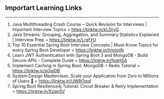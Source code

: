 ## Importart Learning Links

---

1) Java Multithreading Crash Course – Quick Revision for Interviews | Important Interview Topics = https://linktw.in/kLDryG
2) Java Streams: Grouping, Aggregation, and Summary Statistics Explained | Interview Prep = https://linktw.in/LrgfYU
3) Top 10 Essential Spring Boot Interview Concepts | Must-Know Topics for every Spring Boot Developer = https://linktw.in/hmooIN
4) Learn JWT Authentication with Spring Boot 3 and MongoDB - Build Secure APIs - Complete Guide = https://linktw.in/fpqHSA
5) Implement Caching in Spring Boot: MongoDB + Redis Tutorial = https://linktw.in/sOqjDB
6) System Design Masterclass: Scale your Application from Zero to Millions of Users 🚀 = https://linktw.in/UWROqql
7) Spring Boot Resilience4j Tutorial: Circuit Breaker & Retry Implementation = https://linktw.in/XzqnSV